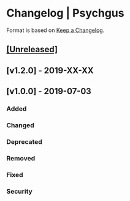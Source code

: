 # Changelog | Psychgus

Format is based on [Keep a Changelog](https://keepachangelog.com/en/1.0.0/).

## [[Unreleased]](https://github.com/esotericpig/psychgus/compare/v1.0.1...master)

## [v1.2.0] - 2019-XX-XX

## [v1.0.0] - 2019-07-03

### Added

### Changed

### Deprecated

### Removed

### Fixed

### Security
